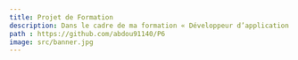 ```yaml
---
title: Projet de Formation
description: Dans le cadre de ma formation « Développeur d’application frontend » avec OpenClassrooms, j’ai réalisé un jeu de plateau tour par tour en JavaScript.
path : https://github.com/abdou91140/P6
image: src/banner.jpg
---
```

